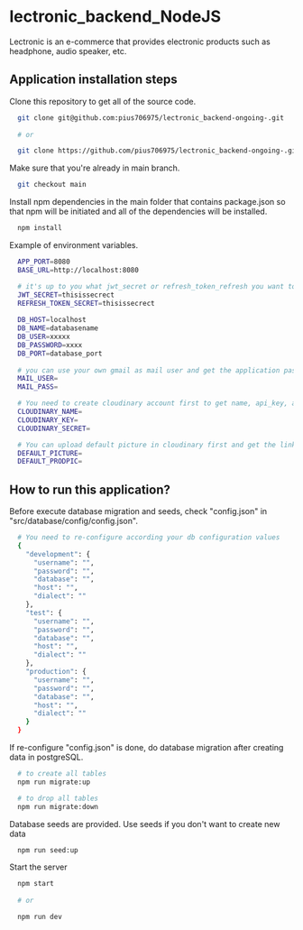 # lectronic_backend_NodeJS
Lectronic is an e-commerce that provides electronic products such as headphone, audio speaker, etc.

##
## Application installation steps
Clone this repository to get all of the source code.
```bash
  git clone git@github.com:pius706975/lectronic_backend-ongoing-.git
  
  # or

  git clone https://github.com/pius706975/lectronic_backend-ongoing-.git
```

Make sure that you're already in main branch.
``` bash
  git checkout main
```

Install npm dependencies in the main folder that contains package.json so that npm will be initiated and all of the dependencies will be installed.
``` bash
  npm install
```

Example of environment variables.
``` bash
  APP_PORT=8080   
  BASE_URL=http://localhost:8080

  # it's up to you what jwt_secret or refresh_token_refresh you want to use. e.g you can use "thisissecrect".
  JWT_SECRET=thisissecrect
  REFRESH_TOKEN_SECRET=thisissecrect
  
  DB_HOST=localhost
  DB_NAME=databasename
  DB_USER=xxxxx
  DB_PASSWORD=xxxx
  DB_PORT=database_port
  
  # you can use your own gmail as mail user and get the application password from gmail to fill mail_pass. 
  MAIL_USER=
  MAIL_PASS=

  # You need to create cloudinary account first to get name, api_key, and api_secret
  CLOUDINARY_NAME=
  CLOUDINARY_KEY=
  CLOUDINARY_SECRET=

  # You can upload default picture in cloudinary first and get the link that will be used as default user picture and default product picture.
  DEFAULT_PICTURE=
  DEFAULT_PRODPIC=
```

##
## How to run this application?
Before execute database migration and seeds, check "config.json" in "src/database/config/config.json".
``` bash
  # You need to re-configure according your db configuration values
  {
    "development": {
      "username": "",
      "password": "",
      "database": "",
      "host": "",
      "dialect": ""
    },
    "test": {
      "username": "",
      "password": "",
      "database": "",
      "host": "",
      "dialect": ""
    },
    "production": {
      "username": "",
      "password": "",
      "database": "",
      "host": "",
      "dialect": ""
    }
  }

``` 

If re-configure "config.json" is done, do database migration after creating data in postgreSQL.
``` bash
  # to create all tables
  npm run migrate:up

  # to drop all tables
  npm run migrate:down
```

Database seeds are provided. Use seeds if you don't want to create new data
``` bash
  npm run seed:up
```

Start the server
``` bash
  npm start
  
  # or

  npm run dev
```
